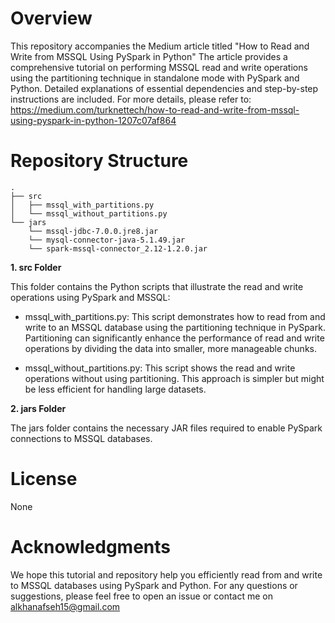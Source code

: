 # Overview
This repository accompanies the Medium article titled "How to Read and Write from MSSQL Using PySpark in Python" The article provides a comprehensive tutorial on performing MSSQL read and write operations using the partitioning technique in standalone mode with PySpark and Python. Detailed explanations of essential dependencies and step-by-step instructions are included.
For more details, please refer to: https://medium.com/turknettech/how-to-read-and-write-from-mssql-using-pyspark-in-python-1207c07af864

# Repository Structure
```
.
├── src
│   ├── mssql_with_partitions.py
│   └── mssql_without_partitions.py
└── jars
    └── mssql-jdbc-7.0.0.jre8.jar
    └── mysql-connector-java-5.1.49.jar
    └── spark-mssql-connector_2.12-1.2.0.jar
```
**1. src Folder**

This folder contains the Python scripts that illustrate the read and write operations using PySpark and MSSQL:

* mssql_with_partitions.py: This script demonstrates how to read from and write to an MSSQL database using the partitioning technique in PySpark. Partitioning can significantly enhance the performance of read and write operations by dividing the data into smaller, more manageable chunks.

* mssql_without_partitions.py: This script shows the read and write operations without using partitioning. This approach is simpler but might be less efficient for handling large datasets.

**2. jars Folder**

The jars folder contains the necessary JAR files required to enable PySpark connections to MSSQL databases.

# License
None

# Acknowledgments
We hope this tutorial and repository help you efficiently read from and write to MSSQL databases using PySpark and Python. For any questions or suggestions, please feel free to open an issue or contact me on alkhanafseh15@gmail.com
